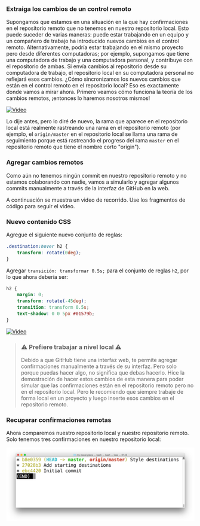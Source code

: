 ### Extraiga los cambios de un control remoto ###

Supongamos que estamos en una situación en la que hay confirmaciones en el repositorio remoto que no tenemos en nuestro repositorio local. Esto puede suceder de varias maneras: puede estar trabajando en un equipo y un compañero de trabajo ha introducido nuevos cambios en el control remoto. Alternativamente, podría estar trabajando en el mismo proyecto pero desde diferentes computadoras; por ejemplo, supongamos que tiene una computadora de trabajo y una computadora personal, y contribuye con el repositorio de ambas. Si envía cambios al repositorio desde su computadora de trabajo, el repositorio local en su computadora personal no reflejará esos cambios. ¿Cómo sincronizamos los nuevos cambios que están en el control remoto en el repositorio local? Eso es exactamente donde vamos a mirar ahora. Primero veamos cómo funciona la teoría de los cambios remotos, ¡entonces lo haremos nosotros mismos!

[![Video](http://img.youtube.com/vi/MjNU2LTDVAA/maxresdefault.jpg)](https://www.youtube.com/watch?v=MjNU2LTDVAA)

Lo dije antes, pero lo diré de nuevo, la rama que aparece en el repositorio local está realmente rastreando una rama en el repositorio remoto (por ejemplo, el `origin/master` en el repositorio local se llama una rama de seguimiento porque está rastreando el progreso del rama `master` en el repositorio remoto que tiene el nombre corto "origin").

### Agregar cambios remotos ###

Como aún no tenemos ningún commit en nuestro repositorio remoto y no estamos colaborando con nadie, vamos a simularlo y agregar algunos commits manualmente a través de la interfaz de GitHub en la web.

A continuación se muestra un video de recorrido. Use los fragmentos de código para seguir el video.

### Nuevo contenido CSS ###

Agregue el siguiente nuevo conjunto de reglas:

```css
.destination:hover h2 {
    transform: rotate(0deg);
}
```
Agregar `transición: transformar 0.5s;` para el conjunto de reglas `h2`, por lo que ahora debería ser:

```css
h2 {
    margin: 0;
    transform: rotate(-45deg);
    transition: transform 0.5s;
    text-shadow: 0 0 5px #01579b;
}
```

[![Video](http://img.youtube.com/vi/UBYxcTg6VLU/maxresdefault.jpg)](https://www.youtube.com/watch?v=UBYxcTg6VLU)

> ### :warning: Prefiere trabajar a nivel local :warning: ###
> Debido a que GitHub tiene una interfaz web, te permite agregar confirmaciones manualmente a través de su interfaz. Pero solo porque puedas hacer algo, no significa que debas hacerlo. Hice la demostración de hacer estos cambios de esta manera para poder simular que las confirmaciones están en el repositorio remoto pero no en el repositorio local. Pero le recomiendo que siempre trabaje de forma local en un proyecto y luego inserte esos cambios en el repositorio remoto.

### Recuperar confirmaciones remotas ###

Ahora comparemos nuestro repositorio local y nuestro repositorio remoto. Solo tenemos tres confirmaciones en nuestro repositorio local:

<div class="figure">
<p align="center">
<img src="https://github.com/carlosal1015/GitHub-Collaboration/blob/master/images/5_1.png" width="700" alt="My caption"/></p>
<p align="center" class="caption">
</p>
</div>
